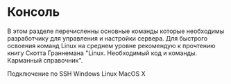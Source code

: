 # Консоль

В этом разделе перечисленны основные команды которые необходимы разработчику для управления и настройки сервера. Для быстрого освоения команд Linux на среднем уровне рекомендую к прочтению книгу Скотта Граннемана "Linux. Необходимый код и команды. Карманный справочник".

Подключение по SSH 
Windows
Linux
MacOS X